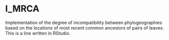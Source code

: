 # I_MRCA
Implementation of the degree of incompatibility between phylogeographies based on the locations of most recent common ancestors of pairs of leaves.
This is a line written in RStudio.